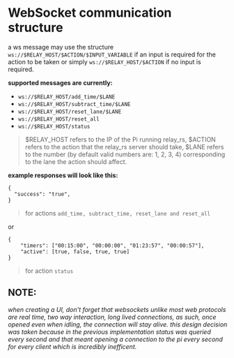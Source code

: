 # WebSocket communication structure  
a ws message may use the structure `ws://$RELAY_HOST/$ACTION/$INPUT_VARIABLE` if an input is required for the action to be taken or simply `ws://$RELAY_HOST/$ACTION` if no input is required.  
  
**supported messages are currently:**  
- `ws://$RELAY_HOST/add_time/$LANE`  
- `ws://$RELAY_HOST/subtract_time/$LANE`  
- `ws://$RELAY_HOST/reset_lane/$LANE`  
- `ws://$RELAY_HOST/reset_all`  
- `ws://$RELAY_HOST/status`  
> $RELAY_HOST refers to the IP of the Pi running relay_rs, $ACTION refers to the action that the relay_rs server should take, $LANE refers to the number (by default valid numbers are: 1, 2, 3, 4) corresponding to the lane the action should affect.  
  
**example responses will look like this:**  
  
```
{
  "success": "true",
}
```  
> for actions `add_time, subtract_time, reset_lane and reset_all`  

or  
```
{
    "timers": ["00:15:00", "00:00:00", "01:23:57", "00:00:57"],
    "active": [true, false, true, true]
}
```  
> for action `status`  
  
## NOTE:  
*when creating a UI, don't forget that websockets unlike most web protocols are real time, two way interaction, long lived connections, as such, once opened even when idling, the connection will stay alive. this design decision was taken because in the previous implementation status was queried every second and that meant opening a connection to the pi every second for every client which is incredibly inefficent.*  
